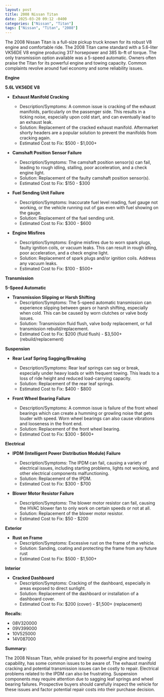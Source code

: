 ```yaml
---
layout: post
title: 2008 Nissan Titan
date: 2025-03-20 09:12 -0400
categories: ["Nissan", "Titan"]
tags: ["Nissan", "Titan", "2008"]
---
```

The 2008 Nissan Titan is a full-size pickup truck known for its robust V8 engine and comfortable ride. The 2008 Titan came standard with a 5.6-liter VK56DE V8 engine producing 317 horsepower and 385 lb-ft of torque. The only transmission option available was a 5-speed automatic. Owners often praise the Titan for its powerful engine and towing capacity. Common complaints revolve around fuel economy and some reliability issues.

**Engine**

**5.6L VK56DE V8**

*   **Exhaust Manifold Cracking**
    *   Description/Symptoms: A common issue is cracking of the exhaust manifolds, particularly on the passenger side. This results in a ticking noise, especially upon cold start, and can eventually lead to an exhaust leak.
    *   Solution: Replacement of the cracked exhaust manifold. Aftermarket shorty headers are a popular solution to prevent the manifolds from cracking again.
    *   Estimated Cost to Fix: $500 - $1,000+

*   **Camshaft Position Sensor Failure**
    *   Description/Symptoms: The camshaft position sensor(s) can fail, leading to rough idling, stalling, poor acceleration, and a check engine light.
    *   Solution: Replacement of the faulty camshaft position sensor(s).
    *   Estimated Cost to Fix: $150 - $300

*   **Fuel Sending Unit Failure**
    *   Description/Symptoms: Inaccurate fuel level reading, fuel gauge not working, or the vehicle running out of gas even with fuel showing on the gauge.
    *   Solution: Replacement of the fuel sending unit.
    *   Estimated Cost to Fix: $300 - $600

*   **Engine Misfires**
    *   Description/Symptoms: Engine misfires due to worn spark plugs, faulty ignition coils, or vacuum leaks. This can result in rough idling, poor acceleration, and a check engine light.
    *   Solution: Replacement of spark plugs and/or ignition coils. Address any vacuum leaks.
    *   Estimated Cost to Fix: $100 - $500+

**Transmission**

**5-Speed Automatic**

*   **Transmission Slipping or Harsh Shifting**
    *   Description/Symptoms: The 5-speed automatic transmission can experience slipping between gears or harsh shifting, especially when cold. This can be caused by worn clutches or valve body issues.
    *   Solution: Transmission fluid flush, valve body replacement, or full transmission rebuild/replacement.
    *   Estimated Cost to Fix: $200 (fluid flush) - $3,500+ (rebuild/replacement)

**Suspension**

*   **Rear Leaf Spring Sagging/Breaking**
    *   Description/Symptoms: Rear leaf springs can sag or break, especially under heavy loads or with frequent towing. This leads to a loss of ride height and reduced load-carrying capacity.
    *   Solution: Replacement of the rear leaf springs.
    *   Estimated Cost to Fix: $400 - $800

*   **Front Wheel Bearing Failure**
    *   Description/Symptoms: A common issue is failure of the front wheel bearings which can create a humming or growling noise that gets louder with speed. Worn wheel bearings can also cause vibrations and looseness in the front end.
    *   Solution: Replacement of the front wheel bearing.
    *   Estimated Cost to Fix: $300 - $600+

**Electrical**

*   **IPDM (Intelligent Power Distribution Module) Failure**
    *   Description/Symptoms: The IPDM can fail, causing a variety of electrical issues, including starting problems, lights not working, and other electrical components malfunctioning.
    *   Solution: Replacement of the IPDM.
    *   Estimated Cost to Fix: $300 - $700

*   **Blower Motor Resistor Failure**
    *   Description/Symptoms: The blower motor resistor can fail, causing the HVAC blower fan to only work on certain speeds or not at all.
    *   Solution: Replacement of the blower motor resistor.
    *   Estimated Cost to Fix: $50 - $200

**Exterior**

*   **Rust on Frame**
    *   Description/Symptoms: Excessive rust on the frame of the vehicle.
    *   Solution: Sanding, coating and protecting the frame from any future rust
    *   Estimated Cost to Fix: $500 - $1,500+

**Interior**

*   **Cracked Dashboard**
    *   Description/Symptoms: Cracking of the dashboard, especially in areas exposed to direct sunlight.
    *   Solution: Replacement of the dashboard or installation of a dashboard cover.
    *   Estimated Cost to Fix: $200 (cover) - $1,500+ (replacement)

**Recalls:**
*   08V320000
*   09V399000
*   10V525000
*   14V087000

**Summary:**

The 2008 Nissan Titan, while praised for its powerful engine and towing capability, has some common issues to be aware of. The exhaust manifold cracking and potential transmission issues can be costly to repair. Electrical problems related to the IPDM can also be frustrating. Suspension components may require attention due to sagging leaf springs and wheel bearing failures. Prospective buyers should carefully inspect the vehicle for these issues and factor potential repair costs into their purchase decision.

